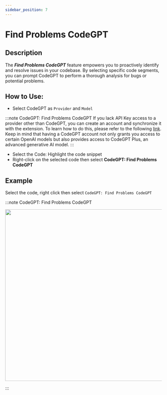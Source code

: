 ```yaml
---
sidebar_position: 7
---
```


# Find Problems CodeGPT

## Description
The ***Find Problems CodeGPT*** feature empowers you to proactively identify and resolve issues in your codebase. By selecting specific code segments, you can prompt CodeGPT to perform a thorough analysis for bugs or potential problems.

## How to Use:
- Select CodeGPT as `Provider`  and `Model`
  
:::note CodeGPT: Find Problems CodeGPT
If you lack API Key access to a provider other than CodeGPT, you can create an account and synchronize it with the extension. To learn how to do this, please refer to the following [link](https://intercom.help/codegpt/en/articles/8699317-connect-with-codegpt-new-extension). Keep in mind that having a CodeGPT account not only grants you access to certain OpenAI models but also provides access to CodeGPT Plus, an advanced generative AI model.
:::
- Select the Code: Highlight the code snippet
- Right-click on the selected code then select **CodeGPT: Find Problems CodeGPT**

## Example
Select the code, right click then select `CodeGPT: Find Problems CodeGPT`

:::note CodeGPT: Find Problems CodeGPT
<p align="center">
  <img width="850" height="550" src="https://github.com/davila7/code-gpt-docs/assets/37567214/0f5b4840-5e56-4d8b-a626-e0114ba7f408" />
</p>
:::




